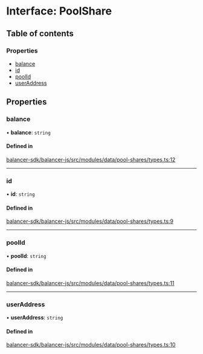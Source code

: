 # Interface: PoolShare

## Table of contents

### Properties

- [balance](PoolShare.md#balance)
- [id](PoolShare.md#id)
- [poolId](PoolShare.md#poolid)
- [userAddress](PoolShare.md#useraddress)

## Properties

### balance

• **balance**: `string`

#### Defined in

[balancer-sdk/balancer-js/src/modules/data/pool-shares/types.ts:12](https://github.com/balancer-labs/balancer-sdk/blob/c094037b/balancer-js/src/modules/data/pool-shares/types.ts#L12)

___

### id

• **id**: `string`

#### Defined in

[balancer-sdk/balancer-js/src/modules/data/pool-shares/types.ts:9](https://github.com/balancer-labs/balancer-sdk/blob/c094037b/balancer-js/src/modules/data/pool-shares/types.ts#L9)

___

### poolId

• **poolId**: `string`

#### Defined in

[balancer-sdk/balancer-js/src/modules/data/pool-shares/types.ts:11](https://github.com/balancer-labs/balancer-sdk/blob/c094037b/balancer-js/src/modules/data/pool-shares/types.ts#L11)

___

### userAddress

• **userAddress**: `string`

#### Defined in

[balancer-sdk/balancer-js/src/modules/data/pool-shares/types.ts:10](https://github.com/balancer-labs/balancer-sdk/blob/c094037b/balancer-js/src/modules/data/pool-shares/types.ts#L10)
